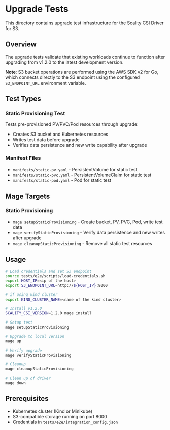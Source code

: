 # Upgrade Tests

This directory contains upgrade test infrastructure for the Scality CSI Driver for S3.

## Overview

The upgrade tests validate that existing workloads continue to function after upgrading from v1.2.0 to the latest development version.

**Note**: S3 bucket operations are performed using the AWS SDK v2 for Go, which connects directly to the S3 endpoint using the configured `S3_ENDPOINT_URL` environment variable.

## Test Types

### Static Provisioning Test

Tests pre-provisioned PV/PVC/Pod resources through upgrade:

- Creates S3 bucket and Kubernetes resources
- Writes test data before upgrade
- Verifies data persistence and new write capability after upgrade

### Manifest Files

- `manifests/static-pv.yaml` - PersistentVolume for static test
- `manifests/static-pvc.yaml` - PersistentVolumeClaim for static test  
- `manifests/static-pod.yaml` - Pod for static test

## Mage Targets

### Static Provisioning

- `mage setupStaticProvisioning` - Create bucket, PV, PVC, Pod, write test data
- `mage verifyStaticProvisioning` - Verify data persistence and new writes after upgrade
- `mage cleanupStaticProvisioning` - Remove all static test resources

## Usage

```bash
# Load credentials and set S3 endpoint
source tests/e2e/scripts/load-credentials.sh
export HOST_IP=<ip of the host>
export S3_ENDPOINT_URL=http://${HOST_IP}:8000

# if using kind cluster
export KIND_CLUSTER_NAME=<name of the kind cluster>

# Install v1.2.0
SCALITY_CSI_VERSION=1.2.0 mage install

# Setup test
mage setupStaticProvisioning

# Upgrade to local version
mage up

# Verify upgrade
mage verifyStaticProvisioning

# Cleanup
mage cleanupStaticProvisioning

# Clean up of driver
mage down
```

## Prerequisites

- Kubernetes cluster (Kind or Minikube)
- S3-compatible storage running on port 8000
- Credentials in `tests/e2e/integration_config.json`
